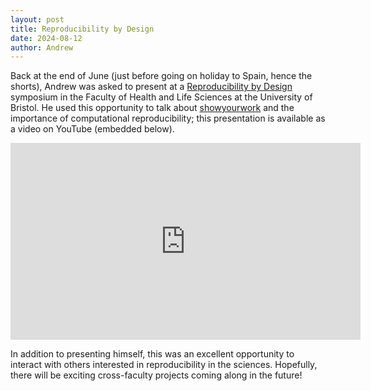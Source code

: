 ```yaml
---
layout: post
title: Reproducibility by Design
date: 2024-08-12
author: Andrew
---
```


Back at the end of June (just before going on holiday to Spain, hence the shorts), Andrew was asked to present at a [Reproducibility by Design](https://www.reproducibilitybydesign.com) symposium in the Faculty of Health and Life Sciences at the University of Bristol. 
He used this opportunity to talk about [showyourwork](https://show-your.work/en/latest/) and the importance of computational reproducibility; this presentation is available as a video on YouTube (embedded below). 

<center>
<iframe width="560" height="315" src="https://www.youtube.com/embed/z7bOSWqCcSI?si=Yx7xmYzVx2xMtdYC" title="YouTube video player" frameborder="0" allow="accelerometer; autoplay; clipboard-write; encrypted-media; gyroscope; picture-in-picture; web-share" referrerpolicy="strict-origin-when-cross-origin" allowfullscreen>
</iframe>
</center>

In addition to presenting himself, this was an excellent opportunity to interact with others interested in reproducibility in the sciences. 
Hopefully, there will be exciting cross-faculty projects coming along in the future!
